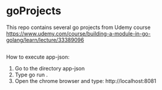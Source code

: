 # goProjects
This repo contains several go projects
from Udemy course https://www.udemy.com/course/building-a-module-in-go-golang/learn/lecture/33389096 

##
How to execute app-json:
1. Go to the directory app-json
2. Type go run .
3. Open the chrome browser and type: http://localhost:8081
